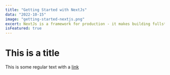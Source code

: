 ```yaml
---
title: "Getting Started with NextJs"
data: "2022-10-15"
image: "getting-started-nextjs.png"
excert: NextJs is a framework for production - it makes building fullstack React apps and sited a breeze and ships with built-in SSR.
isFeatured: true
---
```


# This is a title

This is some regular text with a [link](https://google.com)
